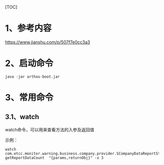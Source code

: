 [TOC]

# 1、参考内容

https://www.jianshu.com/p/507f7e0cc3a3

# 2、启动命令

```shell
java -jar arthas-boot.jar
```



# 3、常用命令

## 3.1、watch

watch命令，可以用来查看方法的入参及返回值

示例：

```shell
watch com.etcc.monitor.warning.business.company.provider.SCompanyDataReportStatProviderImpl getReportDataCount  "{params,returnObj}" -x 3 
```



